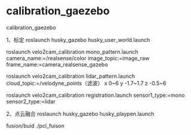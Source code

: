 # calibration_gaezebo
calibration_gaezebo

1、标定
 roslaunch husky_gazebo husky_user_world.launch
 
roslaunch velo2cam_calibration mono_pattern.launch camera_name:=/realsense/color image_topic:=image_raw frame_name:=camera_realsense_gazebo

roslaunch velo2cam_calibration lidar_pattern.launch cloud_topic:=/velodyne_points（滤波） x 0~6  y -1.7~1.7  z -0.5~6

roslaunch velo2cam_calibration registration.launch sensor1_type:=mono sensor2_type:=lidar

2、点云融合
 roslaunch husky_gazebo husky_playpen.launch
 
 fusion/buid   ./pcl_fuison
